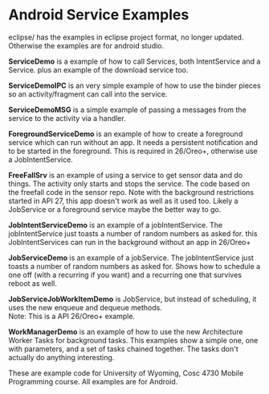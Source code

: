 Android Service Examples
===========
eclipse/ has the examples in eclipse project format, no longer updated.  Otherwise the examples are for android studio.

<b>ServiceDemo</b> is a example of how to call Services, both IntentService and a Service.  plus an example of the download service too.

<b>ServiceDemoIPC</b> is an very simple example of how to use the binder pieces so an activity/fragment can call into the service.

<b>ServiceDemoMSG</b> is a simple example of passing a messages from the service to the activity via a handler.

<b>ForegroundServiceDemo</b> is an example of how to create a foreground service which can run without an app.  It needs a persistent notification
and to be started in the foreground.  This is required in 26/Oreo+, otherwise use a JobIntentService.

<b>FreeFallSrv</b> is an example of using a service to get sensor data and do things.  The activity only starts and stops the service.
The code based on the freefall code in the sensor repo.  Note with the background restrictions started in API 27, this app doesn't work as well as 
it used too.  Likely a JobService or a foreground service maybe the better way to go.

<b>JobIntentServiceDemo</b> is an example of a jobIntentService.  The jobIntentService just toasts a number of random numbers as asked for.
  this JobIntentServices can run in the background without an app in 26/Oreo+

<b>JobServiceDemo</b> is an example of a jobService.  The jobIntentService just toasts a number of random numbers as asked for.
Shows how to schedule a one off (with a recurring if you want) and a recurring one that survives reboot as well.

<b>JobServiceJobWorkItemDemo</b> is JobService, but instead of scheduling, it uses the new enqueue and dequeue methods.  
Note: This is a API 26/Oreo+ example.

<b>WorkManagerDemo</b> is an example of how to use the new Architecture Worker Tasks for background tasks.  This examples show a simple one, one with parameters, and a set of tasks chained together.  The tasks don't actually do anything interesting.   

These are example code for University of Wyoming, Cosc 4730 Mobile Programming course.
All examples are for Android.
